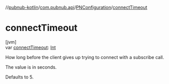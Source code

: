 //[pubnub-kotlin](../../../index.md)/[com.pubnub.api](../index.md)/[PNConfiguration](index.md)/[connectTimeout](connect-timeout.md)

# connectTimeout

[jvm]\
var [connectTimeout](connect-timeout.md): [Int](https://kotlinlang.org/api/latest/jvm/stdlib/kotlin/-int/index.html)

How long before the client gives up trying to connect with a subscribe call.

The value is in seconds.

Defaults to 5.
